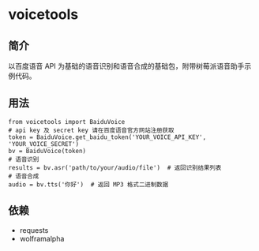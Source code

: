 # voicetools
## 简介
以百度语音 API 为基础的语音识别和语音合成的基础包，附带树莓派语音助手示例代码。

## 用法
```
from voicetools import BaiduVoice
# api key 及 secret key 请在百度语音官方网站注册获取
token = BaiduVoice.get_baidu_token('YOUR_VOICE_API_KEY', 'YOUR_VOICE_SECRET')
bv = BaiduVoice(token)
# 语音识别
results = bv.asr('path/to/your/audio/file')  # 返回识别结果列表
# 语音合成
audio = bv.tts('你好')  # 返回 MP3 格式二进制数据
```

## 依赖
- requests
- wolframalpha
